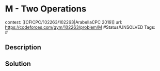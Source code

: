 # M - Two Operations

contest: [[CFICPC/102263/102263|ArabellaCPC 2019]]
url: https://codeforces.com/gym/102263/problem/M
#Status/UNSOLVED
Tags: #

## Description

## Solution

